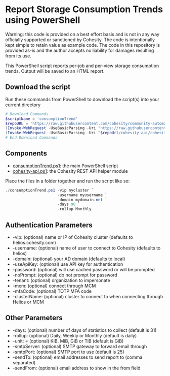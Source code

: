 # Report Storage Consumption Trends using PowerShell

Warning: this code is provided on a best effort basis and is not in any way officially supported or sanctioned by Cohesity. The code is intentionally kept simple to retain value as example code. The code in this repository is provided as-is and the author accepts no liability for damages resulting from its use.

This PowerShell script reports per-job and per-view storage consumption trends. Output will be saved to an HTML report.

## Download the script

Run these commands from PowerShell to download the script(s) into your current directory

```powershell
# Download Commands
$scriptName = 'consumptionTrend'
$repoURL = 'https://raw.githubusercontent.com/cohesity/community-automation-samples/main/powershell'
(Invoke-WebRequest -UseBasicParsing -Uri "https://raw.githubusercontent.com/cohesity/community-automation-samples/main/reports/powershell/$scriptName/$scriptName.ps1").content | Out-File "$scriptName.ps1"; (Get-Content "$scriptName.ps1") | Set-Content "$scriptName.ps1"
(Invoke-WebRequest -UseBasicParsing -Uri "$repoUrl/cohesity-api/cohesity-api.ps1").content | Out-File cohesity-api.ps1; (Get-Content cohesity-api.ps1) | Set-Content cohesity-api.ps1
# End Download Commands
```

## Components

* [consumptionTrend.ps1](https://raw.githubusercontent.com/cohesity/community-automation-samples/main/reports/powershell/consumptionTrend/consumptionTrend.ps1): the main PowerShell script
* [cohesity-api.ps1](https://raw.githubusercontent.com/cohesity/community-automation-samples/main/powershell/cohesity-api/cohesity-api.ps1): the Cohesity REST API helper module

Place the files in a folder together and run the script like so:

```powershell
./consumptionTrend.ps1 -vip mycluster `
                       -username myusername `
                       -domain mydomain.net `
                       -days 90 `
                       -rollup Monthly
```

## Authentication Parameters

* -vip: (optional) name or IP of Cohesity cluster (defaults to helios.cohesity.com)
* -username: (optional) name of user to connect to Cohesity (defaults to helios)
* -domain: (optional) your AD domain (defaults to local)
* -useApiKey: (optional) use API key for authentication
* -password: (optional) will use cached password or will be prompted
* -noPrompt: (optional) do not prompt for password
* -tenant: (optional) organization to impersonate
* -mcm: (optional) connect through MCM
* -mfaCode: (optional) TOTP MFA code
* -clusterName: (optional) cluster to connect to when connecting through Helios or MCM

## Other Parameters

* -days: (optional) number of days of statistics to collect (default is 31)
* -rollup: (optional) Daily, Weekly or Monthly (default is daily)
* -unit: = (optional) KiB, MiB, GiB or TiB (default is GiB)
* -smtpServer: (optional) SMTP gateway to forward email through
* -smtpPort: (optional) SMTP port to use (default is 25)
* -sendTo: (optional) email addresses to send report to (comma separated)
* -sendFrom: (optional) email address to show in the from field
